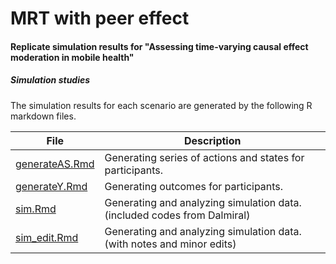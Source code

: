 # MRT with peer effect

#### Replicate simulation results for "Assessing time-varying causal effect moderation in mobile health" 

##### Simulation studies

The simulation results for each scenario are generated by the following R markdown files.

File | Description
---- | ----
[generateAS.Rmd](generateAS.Rmd) | Generating series of actions and states for participants. 
[generateY.Rmd](generateY.Rmd) | Generating outcomes for participants. 
[sim.Rmd](sim.Rmd) | Generating and analyzing simulation data. (included codes from Dalmiral)
[sim_edit.Rmd](sim_edit.Rmd) | Generating and analyzing simulation data. (with notes and minor edits)